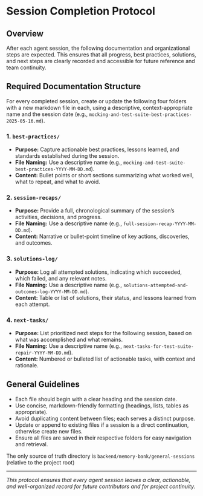 # Session Completion Protocol

## Overview

After each agent session, the following documentation and organizational steps are expected. This ensures that all progress, best practices, solutions, and next steps are clearly recorded and accessible for future reference and team continuity.

## Required Documentation Structure

For every completed session, create or update the following four folders with a new markdown file in each, using a descriptive, context-appropriate name and the session date (e.g., `mocking-and-test-suite-best-practices-2025-05-16.md`).

### 1. `best-practices/`

- **Purpose:** Capture actionable best practices, lessons learned, and standards established during the session.
- **File Naming:** Use a descriptive name (e.g., `mocking-and-test-suite-best-practices-YYYY-MM-DD.md`).
- **Content:** Bullet points or short sections summarizing what worked well, what to repeat, and what to avoid.

### 2. `session-recaps/`

- **Purpose:** Provide a full, chronological summary of the session’s activities, decisions, and progress.
- **File Naming:** Use a descriptive name (e.g., `full-session-recap-YYYY-MM-DD.md`).
- **Content:** Narrative or bullet-point timeline of key actions, discoveries, and outcomes.

### 3. `solutions-log/`

- **Purpose:** Log all attempted solutions, indicating which succeeded, which failed, and any relevant notes.
- **File Naming:** Use a descriptive name (e.g., `solutions-attempted-and-outcomes-log-YYYY-MM-DD.md`).
- **Content:** Table or list of solutions, their status, and lessons learned from each attempt.

### 4. `next-tasks/`

- **Purpose:** List prioritized next steps for the following session, based on what was accomplished and what remains.
- **File Naming:** Use a descriptive name (e.g., `next-tasks-for-test-suite-repair-YYYY-MM-DD.md`).
- **Content:** Numbered or bulleted list of actionable tasks, with context and rationale.

## General Guidelines

- Each file should begin with a clear heading and the session date.
- Use concise, markdown-friendly formatting (headings, lists, tables as appropriate).
- Avoid duplicating content between files; each serves a distinct purpose.
- Update or append to existing files if a session is a direct continuation, otherwise create new files.
- Ensure all files are saved in their respective folders for easy navigation and retrieval.

 The only source of truth directory is `backend/memory-bank/general-sessions` (relative to the project root)

---

_This protocol ensures that every agent session leaves a clear, actionable, and well-organized record for future contributors and for project continuity._